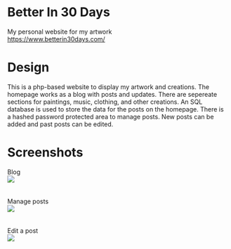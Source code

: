 # Better In 30 Days
My personal website for my artwork<br>
https://www.betterin30days.com/

# Design
This is a php-based website to display my artwork and creations. The homepage works as a blog with posts and updates. There are sepereate sections for paintings, music, clothing, and other creations. An SQL database is used to store the data for the posts on the homepage. There is a hashed password protected area to manage posts. New posts can be added and past posts can be edited.

# Screenshots
Blog<br>
<img src="https://github.com/betterin30days/Betterin30days.com/blob/master/root/img/screenshots/home.JPG"><br>
<br>
<br>
Manage posts<br>
<img src="https://github.com/betterin30days/Betterin30days.com/blob/master/root/img/screenshots/manage.JPG"><br>
<br>
<br>
Edit a post<br>
<img src="https://github.com/betterin30days/Betterin30days.com/blob/master/root/img/screenshots/edit.JPG"><br>
